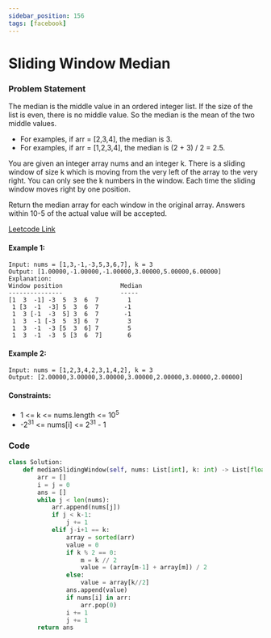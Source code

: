 ```yaml
---
sidebar_position: 156
tags: [facebook]
---
```


# Sliding Window Median

### Problem Statement

The median is the middle value in an ordered integer list. If the size of the list is even, there is no middle value. So the median is the mean of the two middle values.

- For examples, if arr = [2,3,4], the median is 3.
- For examples, if arr = [1,2,3,4], the median is (2 + 3) / 2 = 2.5.

You are given an integer array nums and an integer k. There is a sliding window of size k which is moving from the very left of the array to the very right. You can only see the k numbers in the window. Each time the sliding window moves right by one position.

Return the median array for each window in the original array. Answers within 10-5 of the actual value will be accepted.

[Leetcode Link](https://leetcode.com/problems/sliding-window-median)

#### Example 1:

```
Input: nums = [1,3,-1,-3,5,3,6,7], k = 3
Output: [1.00000,-1.00000,-1.00000,3.00000,5.00000,6.00000]
Explanation:
Window position                Median
---------------                -----
[1  3  -1] -3  5  3  6  7        1
 1 [3  -1  -3] 5  3  6  7       -1
 1  3 [-1  -3  5] 3  6  7       -1
 1  3  -1 [-3  5  3] 6  7        3
 1  3  -1  -3 [5  3  6] 7        5
 1  3  -1  -3  5 [3  6  7]       6
```

#### Example 2:

```
Input: nums = [1,2,3,4,2,3,1,4,2], k = 3
Output: [2.00000,3.00000,3.00000,3.00000,2.00000,3.00000,2.00000]
```

#### Constraints:

- 1 <= k <= nums.length <= 10<sup>5</sup>
- -2<sup>31</sup> <= nums[i] <= 2<sup>31</sup> - 1

### Code

```python title="Python"
class Solution:
    def medianSlidingWindow(self, nums: List[int], k: int) -> List[float]:
        arr = []
        i = j = 0
        ans = []
        while j < len(nums):
            arr.append(nums[j])
            if j < k-1:
                j += 1
            elif j-i+1 == k:
                array = sorted(arr)
                value = 0
                if k % 2 == 0:
                    m = k // 2
                    value = (array[m-1] + array[m]) / 2
                else:
                    value = array[k//2]
                ans.append(value)
                if nums[i] in arr:
                    arr.pop(0)
                i += 1
                j += 1
        return ans



```
